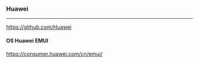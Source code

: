 ### Huawei
---
https://github.com/Huawei

#### OS Huawei EMUI
https://consumer.huawei.com/cn/emui/


```
```

```
```

```
```


